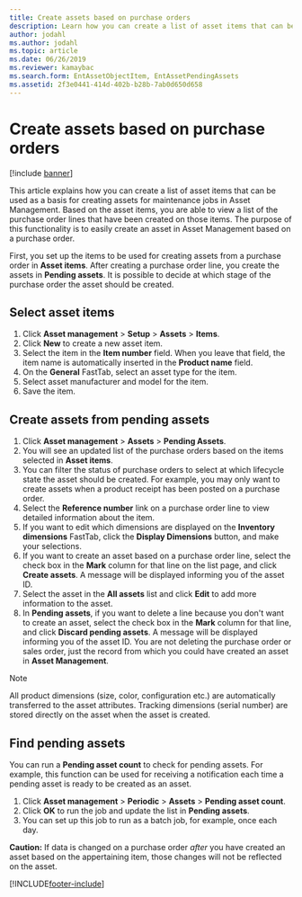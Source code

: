 ```yaml
---
title: Create assets based on purchase orders
description: Learn how you can create a list of asset items that can be used as a basis for creating assets for maintenance jobs in Asset Management.
author: jodahl
ms.author: jodahl
ms.topic: article
ms.date: 06/26/2019
ms.reviewer: kamaybac
ms.search.form: EntAssetObjectItem, EntAssetPendingAssets
ms.assetid: 2f3e0441-414d-402b-b28b-7ab0d650d658
---
```


# Create assets based on purchase orders

[!include [banner](../../includes/banner.md)]

 

This article explains how you can create a list of asset items that can be used as a basis for creating assets for maintenance jobs in Asset Management. Based on the asset items, you are able to view a list of the purchase order lines that have been created on those items. The purpose of this functionality is to easily create an asset in Asset Management based on a purchase order.

First, you set up the items to be used for creating assets from a purchase order in **Asset items**. After creating a purchase order line, you create the assets in **Pending assets**. It is possible to decide at which stage of the purchase order the asset should be created.


## Select asset items

1. Click **Asset management** > **Setup** > **Assets** > **Items**.
2. Click **New** to create a new asset item.
3. Select the item in the **Item number** field. When you leave that field, the item name is automatically inserted in the **Product name** field.
4. On the **General** FastTab, select an asset type for the item.
5. Select asset manufacturer and model for the item.
6. Save the item.


## Create assets from pending assets

1. Click **Asset management** > **Assets** > **Pending Assets**.
2. You will see an updated list of the purchase orders based on the items selected in **Asset items**.
3. You can filter the status of purchase orders to select at which lifecycle state the asset should be created. For example, you may only want to create assets when a product receipt has been posted on a purchase order.
4. Select the **Reference number** link on a purchase order line to view detailed information about the item.
5. If you want to edit which dimensions are displayed on the **Inventory dimensions** FastTab, click the **Display Dimensions** button, and make your selections.
6. If you want to create an asset based on a purchase order line, select the check box in the **Mark** column for that line on the list page, and click **Create assets**. A message will be displayed informing you of the asset ID.
7. Select the asset in the **All assets** list and click **Edit** to add more information to the asset.
8. In **Pending assets**, if you want to delete a line because you don't want to create an asset, select the check box in the **Mark** column for that line, and click **Discard pending assets**. A message will be displayed informing you of the asset ID. You are not deleting the purchase order or sales order, just the record from which you could have created an asset in **Asset Management**.

>[!NOTE]
>All product dimensions (size, color, configuration etc.) are automatically transferred to the asset attributes. Tracking dimensions (serial number) are stored directly on the asset when the asset is created.


## Find pending assets

You can run a **Pending asset count** to check for pending assets. For example, this function can be used for receiving a notification each time a pending asset is ready to be created as an asset.

1. Click **Asset management** > **Periodic** > **Assets** > **Pending asset count**.
2. Click **OK** to run the job and update the list in **Pending assets**.
3. You can set up this job to run as a batch job, for example, once each day.

**Caution:** If data is changed on a purchase order *after* you have created an asset based on the appertaining item, those changes will not be reflected on the asset.


[!INCLUDE[footer-include](../../../includes/footer-banner.md)]